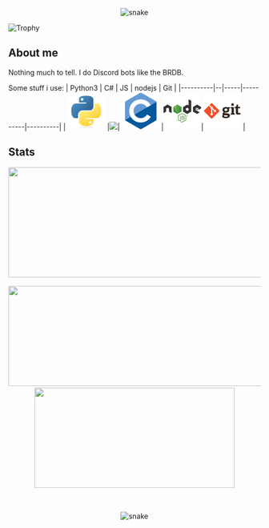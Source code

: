 <p align="center">
 <img width="1000" src="https://github.com/mono-sgwc/mono-sgwc/blob/output/github-contribution-grid-snake-dark.svg" alt="snake"/>
</p>


![Trophy](https://github-profile-trophy.vercel.app/?username=mono-sgwc&no-frame=true&no-bg=true&theme=discord&column=-1)

## About me

Nothing much to tell. I do Discord bots like the BRDB.

Some stuff i use:
 | Python3 | C# | JS | nodejs | Git |
 |----------|--|-----|----------|----------|
 |  <img src="https://github.com/devicons/devicon/blob/master/icons/python/python-original.svg" title="Python"  alt="Python" width="75" height="75"/> |<img src="https://cdn.jsdelivr.net/gh/devicons/devicon@latest/icons/csharp/csharp-original.svg" />| <img src="https://github.com/devicons/devicon/blob/master/icons/c/c-original.svg" title="C"  alt="C" width="75" height="75"/> |<img src="https://github.com/devicons/devicon/blob/master/icons/nodejs/nodejs-original-wordmark.svg" title="nodejs" alt="NodeJS" width="75" height="75"/>|<img src="https://github.com/devicons/devicon/blob/master/icons/git/git-original-wordmark.svg" title="Git" alt="Git" width="75" height="75"/> |

## Stats
<p align="center">
  <img width="800" height="220" src="https://streak-stats.demolab.com?user=mono-sgwc&theme=highcontrast&hide_border=true&border_radius=5&card_width=800">
</p>


<p align="center">
  <img width="600" height="200" src="https://github-readme-stats.vercel.app/api?username=mono-sgwc&show_icons=true&theme=vision-friendly-dark">
  <img width="400" height="200" src="https://github-readme-stats.vercel.app/api/top-langs/?username=mono-sgwc&size_weight=0.15&count_weight=0.5&layout=compact&theme=vision-friendly-dark">
</p>
 

<div id="header" align="center">
  <img src="https://komarev.com/ghpvc/?username=mono-sgwc&style=for-the-badge&color=green" alt=""/>
</div>


<p align="center">
 <img width="1000" src="https://github.com/mono-sgwc/mono-sgwc/blob/output/github-contribution-grid-snake-dark.svg" alt="snake"/>
</p>
